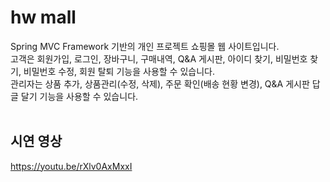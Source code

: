 # hw mall
Spring MVC Framework 기반의 개인 프로젝트 쇼핑몰 웹 사이트입니다.
<br>고객은 회원가입, 로그인, 장바구니, 구매내역, Q&A 게시판, 아이디 찾기, 비밀번호 찾기, 비밀번호 수정, 회원 탈퇴 기능을 사용할 수 있습니다.
<br>관리자는 상품 추가, 상품관리(수정, 삭제), 주문 확인(배송 현황 변경), Q&A 게시판 답글 달기 기능을 사용할 수 있습니다.
<br><br>
## 시연 영상
https://youtu.be/rXlv0AxMxxI
